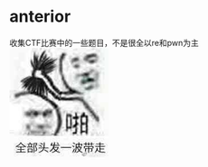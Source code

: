 # anterior
收集CTF比赛中的一些题目，不是很全以re和pwn为主\
![](https://github.com/voidzhakul/anterior/blob/master/mix/2333.jpg)
